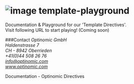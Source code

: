 
![image](http://www.ottiger.org/optinomic_logo/optinomic_logo_medium.png)
template-playground
===================

Documentation & Playground for our 'Template Directives'.    
Visit following URL to start playing! (Coming soon)



###Contact
*Optinomic GmbH*   
*Haldenstrasse 7*     
*CH - 8942 Oberrieden*     
*+41(0)44 508 26 76*    
*info@optinomic.com*   
*www.optinomic.com*     




Documentation - Optinomic Directives
